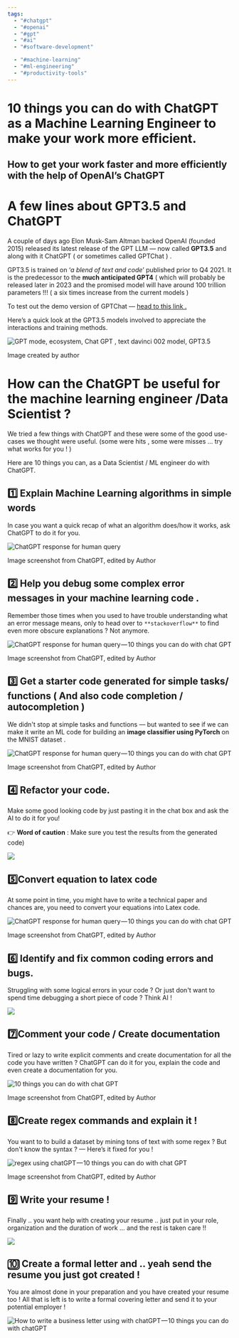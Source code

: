 ```yaml
---
tags:
  - "#chatgpt"
  - "#openai"
  - "#gpt"
  - "#ai"
  - "#software-development"

  - "#machine-learning"
  - "#ml-engineering"
  - "#productivity-tools"
---
```

# 10 things you can do with ChatGPT as a Machine Learning Engineer to make your work more efficient.

## How to get your work faster and more efficiently with the help of OpenAI’s ChatGPT

# A few lines about GPT3.5 and ChatGPT

A couple of days ago Elon Musk-Sam Altman backed OpenAI (founded 2015) released its latest release of the GPT LLM — now called **GPT3.5** and along with it ChatGPT ( or sometimes called GPTChat ) .

GPT3.5 is trained on ‘*a blend of text and code*’ published prior to Q4 2021. It is the predecessor to the **much anticipated GPT4** ( which will probably be released later in 2023 and the promised model will have around 100 trillion parameters !!! ( a six times increase from the current models )

To test out the demo version of GPTChat — [head to this link .](https://chat.openai.com/chat)

Here’s a quick look at the GPT3.5 models involved to appreciate the interactions and training methods.

![GPT mode, ecosystem, Chat GPT , text davinci 002 model, GPT3.5](https://miro.medium.com/v2/resize:fit:700/1*O6rEg2wCcoA7KvVyTZJMgw.png)

Image created by author

# How can the ChatGPT be useful for the machine learning engineer /Data Scientist ?

We tried a few things with ChatGPT and these were some of the good use-cases we thought were useful. (some were hits , some were misses … try what works for you ! )

Here are 10 things you can, as a Data Scientist / ML engineer do with ChatGPT.

## 1️⃣ Explain Machine Learning algorithms in simple words

In case you want a quick recap of what an algorithm does/how it works, ask ChatGPT to do it for you.

![ChatGPT response for human query](https://miro.medium.com/v2/resize:fit:700/1*o-pdZzvrWLJFhpFY_ZwAJw.png)

Image screenshot from ChatGPT, edited by Author

## 2️⃣ Help you debug some complex error messages in your machine learning code .

Remember those times when you used to have trouble understanding what an error message means, only to head over to `**stackoverflow**` to find even more obscure explanations ? Not anymore.

![ChatGPT response for human query — 10 things you can do with chat GPT](https://miro.medium.com/v2/resize:fit:700/1*IVHVwLILhz9vgpIAJnDQsA.png)

Image screenshot from ChatGPT, edited by Author

## 3️⃣ Get a starter code generated for simple tasks/ functions ( And also code completion / autocompletion )

We didn't stop at simple tasks and functions — but wanted to see if we can make it write an ML code for building an **image classifier using PyTorch** on the MNIST dataset .

![ChatGPT response for human query — 10 things you can do with chat GPT](https://miro.medium.com/v2/resize:fit:700/1*QIh71Q1C3tfqmYLjQbax7g.png)

Image screenshot from ChatGPT, edited by Author

## 4️⃣ Refactor your code.

Make some good looking code by just pasting it in the chat box and ask the AI to do it for you!

👉 **Word of caution** : Make sure you test the results from the generated code)

![](https://miro.medium.com/v2/resize:fit:700/1*1JtvGrynFy1Oh5hZx_zDBA.png)

## 5️⃣Convert equation to latex code

At some point in time, you might have to write a technical paper and chances are, you need to convert your equations into Latex code.

![ChatGPT response for human query — 10 things you can do with chat GPT](https://miro.medium.com/v2/resize:fit:700/1*ytIuEgXegbbgRFaO6w2njw.png)

Image screenshot from ChatGPT, edited by Author

## 6️⃣ Identify and fix common coding errors and bugs.

Struggling with some logical errors in your code ? Or just don't want to spend time debugging a short piece of code ? Think AI !

![](https://miro.medium.com/v2/resize:fit:700/1*5nOg0-1oiHoJAGUDiqUWHA.png)

## 7️⃣Comment your code / Create documentation

Tired or lazy to write explicit comments and create documentation for all the code you have written ? ChatGPT can do it for you, explain the code and even create a documentation for you.

![10 things you can do with chat GPT](https://miro.medium.com/v2/resize:fit:700/1*KNapXLzF8lF8ooQAwZZCGQ.png)

Image screenshot from ChatGPT, edited by Author

## 8️⃣Create regex commands and explain it !

You want to to build a dataset by mining tons of text with some regex ? But don't know the syntax ? — Here’s it fixed for you !

![regex using chatGPT — 10 things you can do with chat GPT](https://miro.medium.com/v2/resize:fit:700/1*Z0SFa4nGHIn8fWnuE5-_Mw.png)

Image screenshot from ChatGPT, edited by Author

## 9️⃣ Write your resume !

Finally .. you want help with creating your resume .. just put in your role, organization and the duration of work … and the rest is taken care !!

![](https://miro.medium.com/v2/resize:fit:700/1*-zUDiCWPW45217AieJkSQA.png)

## 🔟 Create a formal letter and .. yeah send the resume you just got created !

You are almost done in your preparation and you have created your resume too ! All that is left is to write a formal covering letter and send it to your potential employer !

![How to write a business letter using with chatGPT — 10 things you can do with chatGPT](https://miro.medium.com/v2/resize:fit:700/1*Cdp7S8ssTFZgSjtJIoKpfQ.png)
